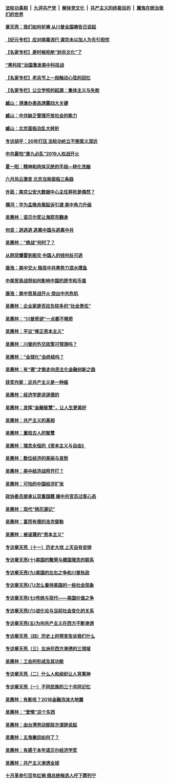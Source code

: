 

####  [法轮功真相](../../../../basic/blob/master/README.md?t=06011001) &nbsp;|&nbsp; [九评共产党](../../../../9ping.md/blob/master/README.md?t=06011001) &nbsp;|&nbsp; [解体党文化](../../../../jtdwh.md/blob/master/README.md?t=06011001)  &nbsp;|&nbsp; [共产主义的终极目的](../../../../gczydzjmd.md/blob/master/README.md?t=06011001) &nbsp;|&nbsp; [魔鬼在统治我们的世界](../../../../mgztzwmdsj.md/blob/master/README.md?t=06011001) 

#### [章天亮：我们如何祈祷 从川普全国祷告日说起](../pages/nsc423/n11944627.md?t=06011001) 

#### [【纪元专栏】应对病毒流行 渥京未以加人为先引担忧](../pages/nsc423/n11875714.md?t=06011001) 

#### [【名家专栏】是时候拒绝“封杀文化”了](../pages/nsc423/n11814093.md?t=06011001) 

#### [“黑科技”治国激发美中科技战](../pages/nsc423/n11638056.md?t=06011001) 

#### [【名家专栏】老兵节上一段触动心弦的回忆](../pages/nsc423/n11646016.md?t=06011001) 

#### [【名家专栏】公立学校的起源：集体主义与失败](../pages/nsc423/n11601833.md?t=06011001) 

#### [臧山：港澳办表态透露四大关键](../pages/nsc423/n11421628.md?t=06011001) 

#### [臧山：中共缺乏管理开放社会的能力](../pages/nsc423/n11407457.md?t=06011001) 

#### [臧山：北京面临治乱大转折](../pages/nsc423/n11406895.md?t=06011001) 

#### [专访胡平：20年打压 法轮功屹立不倒意义深远](../pages/nsc423/n11398800.md?t=06011001) 

#### [中共最怕“逢九必乱”2019人权战开火](../pages/nsc423/n11385248.md?t=06011001) 

#### [夏一阳：精神和肉体灭绝的手段—转化洗脑](../pages/nsc423/n11368250.md?t=06011001) 

#### [六月风云激变 北京当局面临三条路](../pages/nsc423/n11313668.md?t=06011001) 

#### [许茹：南京公安大数据中心主任猝死是偶然？](../pages/nsc423/n11064744.md?t=06011001) 

#### [横河：华为孟晚舟案起诉引渡 美中角力升级](../pages/nsc423/n11027230.md?t=06011001) 

#### [吴惠林：诺贝尔奖让海耶克翻身](../pages/nsc423/n10890049.md?t=06011001) 

#### [何坚：逃逃逃 逃离中国与逃离中共](../pages/nsc423/n10592891.md?t=06011001) 

#### [吴惠林：“商战”何时了？](../pages/nsc423/n10573558.md?t=06011001) 

#### [从网贷爆雷到股灾 中国人的钱何处可逃](../pages/nsc423/n10572800.md?t=06011001) 

#### [唐浩：美中交火 隐现中共黑势力混水摸鱼](../pages/nsc423/n10544040.md?t=06011001) 

#### [中美贸易战将如何影响中国的房市和币值](../pages/nsc423/n10543697.md?t=06011001) 

#### [唐浩：美中贸易战开火 烧出中共危机](../pages/nsc423/n10540126.md?t=06011001) 

#### [吴惠林：企业家是否应负较多的“社会责任”](../pages/nsc423/n10535022.md?t=06011001) 

#### [吴惠林：“川普奇迹”一点都不稀奇](../pages/nsc423/n10512808.md?t=06011001) 

#### [吴惠林：平议“修正资本主义”](../pages/nsc423/n10495724.md?t=06011001) 

#### [吴惠林：川普的外交政策可预测吗？](../pages/nsc423/n10462387.md?t=06011001) 

#### [吴惠林：“全球化”会终结吗？](../pages/nsc423/n10452838.md?t=06011001) 

#### [吴惠林：有“德”才能走向民主化金融创新之路](../pages/nsc423/n10432292.md?t=06011001) 

#### [获奖作家：这共产主义是一种癌](../pages/nsc423/n10431541.md?t=06011001) 

#### [吴惠林：经济学是讲道德的](../pages/nsc423/n10398014.md?t=06011001) 

#### [吴惠林：发挥“金融智慧”，让人生更美好](../pages/nsc423/n10375019.md?t=06011001) 

#### [吴惠林：共产主义的真相](../pages/nsc423/n10351394.md?t=06011001) 

#### [吴惠林：重拾古人的智慧](../pages/nsc423/n10337691.md?t=06011001) 

#### [吴惠林：理念永恒的《资本主义与自由》](../pages/nsc423/n10316274.md?t=06011001) 

#### [吴惠林：数位经济的美丽与哀愁](../pages/nsc423/n10292946.md?t=06011001) 

#### [吴惠林：美中经济战将开打？](../pages/nsc423/n10258825.md?t=06011001) 

#### [吴惠林：可怕的中国经济扩张](../pages/nsc423/n10219147.md?t=06011001) 

#### [政协委员提承认双重国籍 揭中共官员过客心态](../pages/nsc423/n10208809.md?t=06011001) 

#### [吴惠林：现代“桃花源记”](../pages/nsc423/n10185234.md?t=06011001) 

#### [吴惠林：富而有德的洛克斐勒](../pages/nsc423/n10142264.md?t=06011001) 

#### [吴惠林：被诬蔑的“资本主义”](../pages/nsc423/n10124816.md?t=06011001) 

#### [专访章天亮（十一）历史大戏 上天自有安排](../pages/nsc423/n10094905.md?t=06011001) 

#### [专访章天亮(十)美国的繁荣与建国理念的联系](../pages/nsc423/n10094899.md?t=06011001) 

#### [专访章天亮(九)美国的左右之争和川普执政](../pages/nsc423/n10094889.md?t=06011001) 

#### [专访章天亮(八)怎么看待美国的一些社会现象](../pages/nsc423/n10094857.md?t=06011001) 

#### [专访章天亮(七)传统与现代——美国价值之争](../pages/nsc423/n10093140.md?t=06011001) 

#### [专访章天亮(六)进化论与当前社会变化的关系](../pages/nsc423/n10092036.md?t=06011001) 

#### [专访章天亮(五)为何共产主义在西方不断渗透](../pages/nsc423/n10083620.md?t=06011001) 

#### [专访章天亮（四）历史上的预言告诉我们什么](../pages/nsc423/n10083606.md?t=06011001) 

#### [专访章天亮（三）左派在西方渗透的三领域](../pages/nsc423/n10081115.md?t=06011001) 

#### [吴惠林：工会的形成及其功能](../pages/nsc423/n10080633.md?t=06011001) 

#### [专访章天亮（二）什么人和组织让人背离神](../pages/nsc423/n10076637.md?t=06011001) 

#### [专访章天亮（一）不同民族的三个共同记忆](../pages/nsc423/n10074188.md?t=06011001) 

#### [吴惠林：有影呒？2018金融泡沫大地震](../pages/nsc423/n10040534.md?t=06011001) 

#### [吴惠林：“爱情”这个东西](../pages/nsc423/n10019423.md?t=06011001) 

#### [吴惠林：由台湾劳动部政次请辞说起](../pages/nsc423/n9979679.md?t=06011001) 

#### [吴惠林：五鬼搬运如何了？](../pages/nsc423/n9925338.md?t=06011001) 

#### [吴惠林：有感于本年诺贝尔经济学奖](../pages/nsc423/n9871883.md?t=06011001) 

#### [吴惠林：共产主义渗透全球](../pages/nsc423/n9812748.md?t=06011001) 

#### [十月革命引百年红祸 俄总统候选人吁下葬列宁](../pages/nsc423/n9810182.md?t=06011001) 

